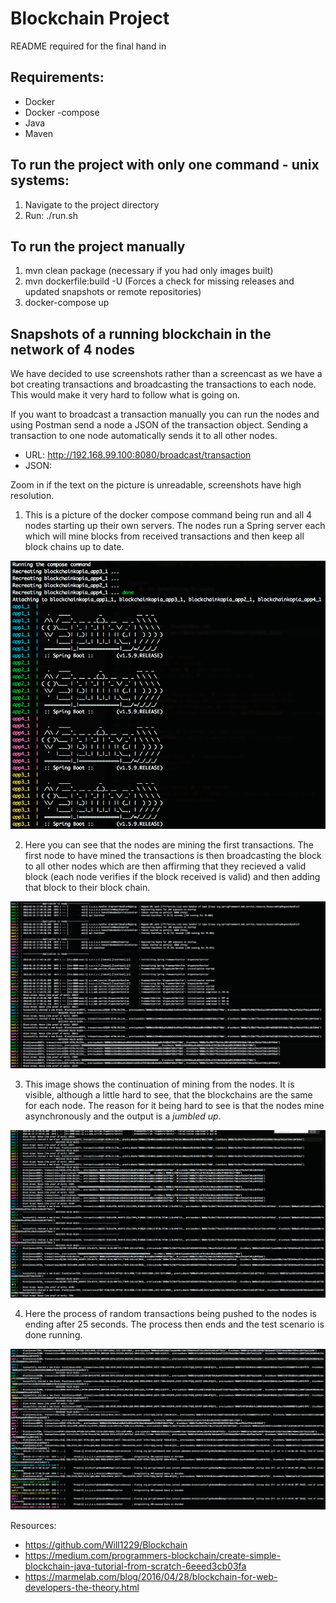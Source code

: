 # Blockchain Project
README required for the final hand in  

## Requirements:
- Docker
- Docker -compose
- Java
- Maven

## To run the project with only one command - unix systems:
1. Navigate to the project directory
2. Run: ./run.sh 

## To run the project manually
1. mvn clean package (necessary if you had only images built)
2. mvn dockerfile:build -U (Forces a check for missing releases and updated snapshots or remote repositories)
3. docker-compose up

## Snapshots of a running blockchain in the network of 4 nodes
We have decided to use screenshots rather than a screencast as we have a bot creating transactions and broadcasting the transactions to each node. This would make it very hard to follow what is going on.

If you want to broadcast a transaction manually you can run the nodes and using Postman send a node a JSON of the transaction object. Sending a transaction to one node automatically sends it to all other nodes.
* URL: http://192.168.99.100:8080/broadcast/transaction
* JSON: 

Zoom in if the text on the picture is unreadable, screenshots have high resolution.

1. This is a picture of the docker compose command being run and all 4 nodes starting up their own servers. The nodes run a Spring server each which will mine blocks from received transactions and then keep all block chains up to date.

![alt text](https://github.com/HackerNews-lsd2017/block-chain/blob/master/imgs/Screen%20Shot%202018-01-19%20at%2018.54.34.png)

2. Here you can see that the nodes are mining the first transactions. The first node to have mined the transactions is then broadcasting the block to all other nodes which are then affirming that they recieved a valid block (each node verifies if the block received is valid) and then adding that block to their block chain.

![alt text](https://github.com/HackerNews-lsd2017/block-chain/blob/master/imgs/Screen%20Shot%202018-01-19%20at%2018.50.48.png)

3. This image shows the continuation of mining from the nodes. It is visible, although a little hard to see, that the blockchains are the same for each node. The reason for it being hard to see is that the nodes mine asynchronously and the output is a *jumbled up*.  

![alt text](https://github.com/HackerNews-lsd2017/block-chain/blob/master/imgs/Screen%20Shot%202018-01-19%20at%2018.52.34.png)

4. Here the process of random transactions being pushed to the nodes is ending after 25 seconds. The process then ends and the test scenario is done running.

![alt text](https://github.com/HackerNews-lsd2017/block-chain/blob/master/imgs/Screen%20Shot%202018-01-19%20at%2018.53.07.png)

Resources:    
* https://github.com/Will1229/Blockchain 
* https://medium.com/programmers-blockchain/create-simple-blockchain-java-tutorial-from-scratch-6eeed3cb03fa 
* https://marmelab.com/blog/2016/04/28/blockchain-for-web-developers-the-theory.html 
